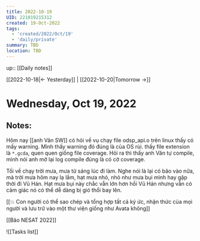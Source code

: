 ```yaml
---
title: 2022-10-19
UID: 221019215312
created: 19-Oct-2022
tags:
  - 'created/2022/Oct/19'
  - 'daily/private'
summary: TBD
location: TBD
---
```

up:: [[Daily notes]]

[[2022-10-18|<- Yesterday]] | [[2022-10-20|Tomorrow ->]]
# Wednesday, Oct 19, 2022

## Notes:
Hôm nay [[anh Văn SW]] có hỏi về vụ chạy file odsp_api.o trên linux thấy có mấy warning. Mình thấy warning đó đúng là của OS rùi. thấy file extension là `*.gcda`, quen quen giống file coverage. Hỏi ra thì thấy anh Văn tự compile, mình nói anh mở lại log compile đúng là có cờ coverage.

Tối về chạy trời mưa, mưa từ sáng lúc đi làm. Nghe nói là lại có bão vào nữa, mà trời mưa hôm nay lạ lắm, hạt mưa nhỏ, nhỏ như mưa bụi mình hay gặp thời đi Vũ Hán. Hạt mưa bụi này chắc vẫn lớn hơn hồi Vũ Hán nhưng vẫn có cảm giác nó có thể dễ dàng bị gió thổi bay lên.


[[💥 Con người có thể sao chép và tổng hợp tất cả ký ức, nhận thức của mọi người và lưu trữ vào một thư viện giống như Avata không]]

[[Bão NESAT 2022]]

![[Tasks list]]

